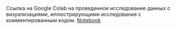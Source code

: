 Ссылка на Google Сolab на проведенное исследование данных с визуализациями, иллюстрирующими исследование с комментированным кодом.
[Notebook](https://colab.research.google.com/drive/1SKAdZjoGL4xaDouiWorm9YELzxoVUo56)

